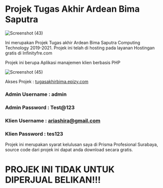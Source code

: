 # Projek Tugas Akhir Ardean Bima Saputra

![Screenshot (43)](https://user-images.githubusercontent.com/25562844/126034590-4c5961a5-f798-4d5d-8c83-1c20f76d1ba6.png)

 Ini merupakan Projek Tugas akhir Ardean Bima Saputra Computing Technology 2019-2021. Projek ini telah di hosting pada layanan Hostingan gratis di Infinityfre.com
 
 Projek ini berupa Aplikasi manajemen klien berbasis PHP
 
 ![Screenshot (45)](https://user-images.githubusercontent.com/25562844/126034537-08ee4427-c122-49c9-8a82-407242cb5719.png)
 
 Akses Projek : [tugasakhirbima.epizy.com](tugasakhirbima.epizy.com)
 
 ### Admin Username : admin
 
 ### Admin Password : Test@123
 
 ### Klien Username : ariashira@gmail.com
 
 ### Klien Password : tes123
 
 Projek ini merupakan syarat kelulusan saya di Prisma Profesional Surabaya, source code dari projek ini dapat anda download secara gratis.
 
 # PROJEK INI TIDAK UNTUK DIPERJUAL BELIKAN!!!
